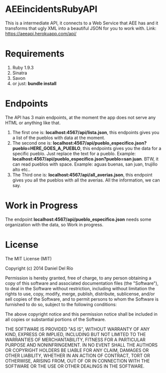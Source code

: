 AEEincidentsRubyAPI
================

This is a intermediate API, it connects to a Web Service that AEE has and it transforms that ugly XML into a 
beautiful JSON for you to work with.
Link: https://aeeapi.herokuapp.com/api/

Requirements
=============
1. Ruby 1.9.3
2. Sinatra
3. Savon
4. or just: **bundle install**

Endpoints
===========

The API has 3 main endpoints, at the moment the app does not serve any HTML or anything like that.

1. The first one is: **localhost:4567/api/lista.json**, this endpoints gives you a list of the pueblos with data at the moment.
2. The second one is: **localhost:4567/api/pueblo_especifico.json?pueblo=HERE_GOES_A_PUEBLO**, this endpoints gives you the data 
for a specific pueblo. Just replace the text for a pueblo. Example: **localhost:4567/api/pueblo_especifico.json?pueblo=san juan**. BTW, it can read pueblos with space. Example: aguas buenas, san juan, trujillo alto etc..
3. The Third one is: **localhost:4567/api/all_averias.json**, this endpoint gives you all the pueblos with all the averias. All the information, we can say.

Work in Progress
=================
The endpoint **localhost:4567/api/pueblo_especifico.json** needs some organization with the data, so Work in progress.


License
============
The MIT License (MIT)

Copyright (c) 2014 Daniel Del Río

Permission is hereby granted, free of charge, to any person obtaining a copy
of this software and associated documentation files (the "Software"), to deal
in the Software without restriction, including without limitation the rights
to use, copy, modify, merge, publish, distribute, sublicense, and/or sell
copies of the Software, and to permit persons to whom the Software is
furnished to do so, subject to the following conditions:

The above copyright notice and this permission notice shall be included in
all copies or substantial portions of the Software.

THE SOFTWARE IS PROVIDED "AS IS", WITHOUT WARRANTY OF ANY KIND, EXPRESS OR
IMPLIED, INCLUDING BUT NOT LIMITED TO THE WARRANTIES OF MERCHANTABILITY,
FITNESS FOR A PARTICULAR PURPOSE AND NONINFRINGEMENT. IN NO EVENT SHALL THE
AUTHORS OR COPYRIGHT HOLDERS BE LIABLE FOR ANY CLAIM, DAMAGES OR OTHER
LIABILITY, WHETHER IN AN ACTION OF CONTRACT, TORT OR OTHERWISE, ARISING FROM,
OUT OF OR IN CONNECTION WITH THE SOFTWARE OR THE USE OR OTHER DEALINGS IN
THE SOFTWARE.